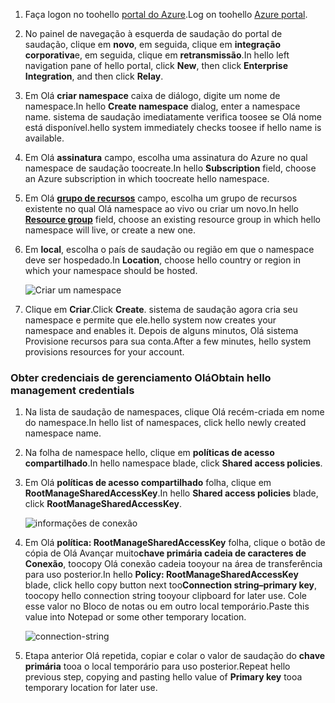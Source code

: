 1. <span data-ttu-id="a5d16-101">Faça logon no toohello [portal do Azure][Azure portal].</span><span class="sxs-lookup"><span data-stu-id="a5d16-101">Log on toohello [Azure portal][Azure portal].</span></span>
2. <span data-ttu-id="a5d16-102">No painel de navegação à esquerda de saudação do portal de saudação, clique em **novo**, em seguida, clique em **integração corporativa**e, em seguida, clique em **retransmissão**.</span><span class="sxs-lookup"><span data-stu-id="a5d16-102">In hello left navigation pane of hello portal, click **New**, then click **Enterprise Integration**, and then click **Relay**.</span></span>
3. <span data-ttu-id="a5d16-103">Em Olá **criar namespace** caixa de diálogo, digite um nome de namespace.</span><span class="sxs-lookup"><span data-stu-id="a5d16-103">In hello **Create namespace** dialog, enter a namespace name.</span></span> <span data-ttu-id="a5d16-104">sistema de saudação imediatamente verifica toosee se Olá nome está disponível.</span><span class="sxs-lookup"><span data-stu-id="a5d16-104">hello system immediately checks toosee if hello name is available.</span></span>
4. <span data-ttu-id="a5d16-105">Em Olá **assinatura** campo, escolha uma assinatura do Azure no qual namespace de saudação toocreate.</span><span class="sxs-lookup"><span data-stu-id="a5d16-105">In hello **Subscription** field, choose an Azure subscription in which toocreate hello namespace.</span></span>
5. <span data-ttu-id="a5d16-106">Em Olá  **[grupo de recursos](../articles/azure-resource-manager/resource-group-portal.md)**  campo, escolha um grupo de recursos existente no qual Olá namespace ao vivo ou criar um novo.</span><span class="sxs-lookup"><span data-stu-id="a5d16-106">In hello **[Resource group](../articles/azure-resource-manager/resource-group-portal.md)** field, choose an existing resource group in which hello namespace will live, or create a new one.</span></span>      
6. <span data-ttu-id="a5d16-107">Em **local**, escolha o país de saudação ou região em que o namespace deve ser hospedado.</span><span class="sxs-lookup"><span data-stu-id="a5d16-107">In **Location**, choose hello country or region in which your namespace should be hosted.</span></span>
   
    ![Criar um namespace][create-namespace]
7. <span data-ttu-id="a5d16-109">Clique em **Criar**.</span><span class="sxs-lookup"><span data-stu-id="a5d16-109">Click **Create**.</span></span> <span data-ttu-id="a5d16-110">sistema de saudação agora cria seu namespace e permite que ele.</span><span class="sxs-lookup"><span data-stu-id="a5d16-110">hello system now creates your namespace and enables it.</span></span> <span data-ttu-id="a5d16-111">Depois de alguns minutos, Olá sistema Provisione recursos para sua conta.</span><span class="sxs-lookup"><span data-stu-id="a5d16-111">After a few minutes, hello system provisions resources for your account.</span></span>

### <a name="obtain-hello-management-credentials"></a><span data-ttu-id="a5d16-112">Obter credenciais de gerenciamento Olá</span><span class="sxs-lookup"><span data-stu-id="a5d16-112">Obtain hello management credentials</span></span>
1. <span data-ttu-id="a5d16-113">Na lista de saudação de namespaces, clique Olá recém-criada em nome do namespace.</span><span class="sxs-lookup"><span data-stu-id="a5d16-113">In hello list of namespaces, click hello newly created namespace name.</span></span>
2. <span data-ttu-id="a5d16-114">Na folha de namespace hello, clique em **políticas de acesso compartilhado**.</span><span class="sxs-lookup"><span data-stu-id="a5d16-114">In hello namespace blade, click **Shared access policies**.</span></span>
3. <span data-ttu-id="a5d16-115">Em Olá **políticas de acesso compartilhado** folha, clique em **RootManageSharedAccessKey**.</span><span class="sxs-lookup"><span data-stu-id="a5d16-115">In hello **Shared access policies** blade, click **RootManageSharedAccessKey**.</span></span>
   
    ![informações de conexão][connection-info]
4. <span data-ttu-id="a5d16-117">Em Olá **política: RootManageSharedAccessKey** folha, clique o botão de cópia de Olá Avançar muito**chave primária cadeia de caracteres de Conexão**, toocopy Olá conexão cadeia tooyour na área de transferência para uso posterior.</span><span class="sxs-lookup"><span data-stu-id="a5d16-117">In hello **Policy: RootManageSharedAccessKey** blade, click hello copy button next too**Connection string–primary key**, toocopy hello connection string tooyour clipboard for later use.</span></span> <span data-ttu-id="a5d16-118">Cole esse valor no Bloco de notas ou em outro local temporário.</span><span class="sxs-lookup"><span data-stu-id="a5d16-118">Paste this value into Notepad or some other temporary location.</span></span>
   
    ![connection-string][connection-string]

5. <span data-ttu-id="a5d16-120">Etapa anterior Olá repetida, copiar e colar o valor de saudação do **chave primária** tooa o local temporário para uso posterior.</span><span class="sxs-lookup"><span data-stu-id="a5d16-120">Repeat hello previous step, copying and pasting hello value of **Primary key** tooa temporary location for later use.</span></span>  

<!--Image references-->

[create-namespace]: ./media/relay-create-namespace-portal/create-namespace.png
[connection-info]: ./media/relay-create-namespace-portal/connection-info.png
[connection-string]: ./media/relay-create-namespace-portal/connection-string.png
[Azure portal]: https://portal.azure.com
